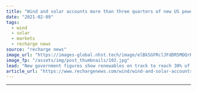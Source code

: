 ```yaml
---
title: "Wind and solar accounts more than three quarters of new US power plant built in 2020"
date: "2021-02-09"
tags: 
  - wind
  - solar
  - markets
  - recharge news
source: "recharge news"
image_url: "https://images-global.nhst.tech/image/elBkSGFRclJFdDR5MDQrR2VzbjJVWFlHN0hXOG9yZm5qTXhDQUNRUGFCYz0=/nhst/binary/446735af13f0cccd1b5347c2f0b53c5a"
image_fp: "/assets/img/post_thumbnails/102.jpg"
lead: "New government figures show renewables on track to reach 30% of total installed capacity by 2025"
article_url: "https://www.rechargenews.com/wind/wind-and-solar-accounts-more-than-three-quarters-of-new-us-power-plant-built-in-2020/2-1-959718"
---
```


---
